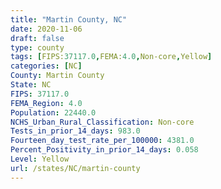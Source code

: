 ```yaml
---
title: "Martin County, NC"
date: 2020-11-06
draft: false
type: county
tags: [FIPS:37117.0,FEMA:4.0,Non-core,Yellow]
categories: [NC]
County: Martin County
State: NC
FIPS: 37117.0
FEMA_Region: 4.0
Population: 22440.0
NCHS_Urban_Rural_Classification: Non-core
Tests_in_prior_14_days: 983.0
Fourteen_day_test_rate_per_100000: 4381.0
Percent_Positivity_in_prior_14_days: 0.058
Level: Yellow
url: /states/NC/martin-county
---
```



